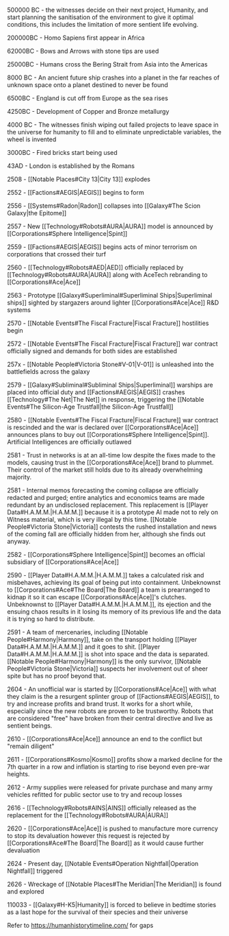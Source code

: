 500000 BC - the witnesses decide on their next project, Humanity, and start planning the sanitisation of the environment to give it optimal conditions, this includes the limitation of more sentient life evolving.

200000BC - Homo Sapiens first appear in Africa

62000BC - Bows and Arrows with stone tips are used

25000BC - Humans cross the Bering Strait from Asia into the Americas

8000 BC - An ancient future ship crashes into a planet in the far reaches of unknown space onto a planet destined to never be found

6500BC - England is cut off from Europe as the sea rises

4250BC - Development of Copper and Bronze metallurgy

4000 BC - The witnesses finish wiping out failed projects to leave space in the universe for humanity to fill and to eliminate unpredictable variables, the wheel is invented

3000BC - Fired bricks start being used

43AD - London is established by the Romans

2508 - [[Notable Places#City 13|City 13]] explodes

2552 - [[Factions#AEGIS|AEGIS]] begins to form

2556 - [[Systems#Radon|Radon]] collapses into [[Galaxy#The Scion Galaxy|the Epitome]]

2557 - New [[Technology#Robots#AURA|AURA]] model is announced by [[Corporations#Sphere Intelligence|Spint]]

2559 - [[Factions#AEGIS|AEGIS]] begins acts of minor terrorism on corporations that crossed their turf 

2560 - [[Technology#Robots#AED|AED]] officially replaced by [[Technology#Robots#AURA|AURA]] along with AceTech rebranding to [[Corporations#Ace|Ace]]

2563 - Prototype [[Galaxy#Superliminal#Superliminal Ships|Superliminal ships]] sighted by stargazers around lighter [[Corporations#Ace|Ace]] R&D systems

2570 - [[Notable Events#The Fiscal Fracture|Fiscal Fracture]] hostilities begin

2572 - [[Notable Events#The Fiscal Fracture|Fiscal Fracture]] war contract officially signed and demands for both sides are established

257x - [[Notable People#Victoria Stone#V-01|V-01]] is unleashed into the battlefields across the galaxy

2579 - [[Galaxy#Subliminal#Subliminal Ships|Superliminal]] warships are placed into official duty and [[Factions#AEGIS|AEGIS]] crashes [[Technology#The Net|The Net]] in response, triggering the [[Notable Events#The Silicon-Age Trustfall|the Silicon-Age Trustfall]]

2580 - [[Notable Events#The Fiscal Fracture|Fiscal Fracture]] war contract is rescinded and the war is declared over [[Corporations#Ace|Ace]] announces plans to buy out [[Corporations#Sphere Intelligence|Spint]]. Artificial Intelligences are officially outlawed

2581 - Trust in networks is at an all-time low despite the fixes made to the models, causing trust in the [[Corporations#Ace|Ace]] brand to plummet. Their control of the market still holds due to its already overwhelming majority. 

2581 - Internal memos forecasting the coming collapse are officially redacted and purged; entire analytics and economics teams are made redundant by an undisclosed replacement. This replacement is [[Player Data#H.A.M.M.|H.A.M.M.]] because it is a prototype AI made not to rely on Witness material, which is very illegal by this time. [[Notable People#Victoria Stone|Victoria]] contests the rushed installation and news of the coming fall are officially hidden from her, although she finds out anyway.

2582 - [[Corporations#Sphere Intelligence|Spint]] becomes an official subsidiary of [[Corporations#Ace|Ace]]

2590 - [[Player Data#H.A.M.M.|H.A.M.M.]] takes a calculated risk and misbehaves, achieving its goal of being put into containment. Unbeknownst to [[Corporations#Ace#The Board|The Board]] a team is prearranged to kidnap it so it can escape [[Corporations#Ace|Ace]]'s clutches. Unbeknownst to [[Player Data#H.A.M.M.|H.A.M.M.]], its ejection and the ensuing chaos results in it losing its memory of its previous life and the data it is trying so hard to distribute.

2591 - A team of mercenaries, including [[Notable People#Harmony|Harmony]], take on the transport holding [[Player Data#H.A.M.M.|H.A.M.M.]] and it goes to shit. [[Player Data#H.A.M.M.|H.A.M.M.]] is shot into space and the data is separated. [[Notable People#Harmony|Harmony]] is the only survivor, [[Notable People#Victoria Stone|Victoria]] suspects her involvement out of sheer spite but has no proof beyond that.

2604 - An unofficial war is started by [[Corporations#Ace|Ace]] with what they claim is the a resurgent splinter group of [[Factions#AEGIS|AEGIS]], to try and increase profits and brand trust. It works for a short while, especially since the new robots are proven to be trustworthy. Robots that are considered "free" have broken from their central directive and live as sentient beings.

2610 - [[Corporations#Ace|Ace]] announce an end to the conflict but "remain diligent"

2611 - [[Corporations#Kosmo|Kosmo]] profits show a marked decline for the 7th quarter in a row and inflation is starting to rise beyond even pre-war heights.

2612 - Army supplies were released for private purchase and many army vehicles refitted for public sector use to try and recoup losses

2616 - [[Technology#Robots#AINS|AINS]] officially released as the replacement for the [[Technology#Robots#AURA|AURA]]

2620 - [[Corporations#Ace|Ace]] is pushed to manufacture more currency to stop its devaluation however this request is rejected by [[Corporations#Ace#The Board|The Board]] as it would cause further devaluation

2624 - Present day, [[Notable Events#Operation Nightfall|Operation Nightfall]] triggered

2626 - Wreckage of [[Notable Places#The Meridian|The Meridian]] is found and explored

110033 - [[Galaxy#H-K5|Humanity]] is forced to believe in bedtime stories as a last hope for the survival of their species and their universe


Refer to https://humanhistorytimeline.com/ for gaps
